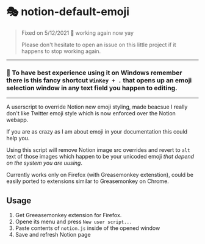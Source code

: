 # 🎭 notion-default-emoji

> Fixed on 5/12/2021 🎈  working again now yay
> 
> Please don't hesitate to open an issue on this little project if it happens to stop working again.

---
### 🌌 To have best experience using it on Windows remember there is this fancy shortcut `WinKey + .` that opens up an emoji selection window in any text field you happen to editing.
---

A userscript to override Notion new emoji styling, made beacsue I really don't like Twitter emoji style which is now enforced over the Notion webapp.

If you are as crazy as I am about emoji in your documentation this could help you.

Using this script will remove Notion image src overrides and revert to `alt` text of those images which happen to be your unicoded emoji *that depend on the system you are uusing*.

Currently works only on Firefox (with Greasemonkey extenstion), could be easily ported to extensions similar to Greasemonkey on Chrome.

## Usage
1. Get Greeasemonkey extension for Firefox.
2. Opene its menu and press `New user script...`
3. Paste contents of `notion.js` inside of the opened window
4. Save and refresh Notion page
